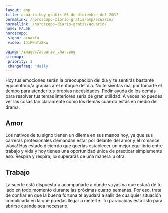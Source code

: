 ```yaml
---
layout: amp
title: acuario hoy gratis 06 de diciembre del 2017 
permalink: /horoscopo-diario-gratis/amp/acuario/
normallink: /horoscopo-diario-gratis/acuario/
home: FALSE
horoscopo:
 signo: acuario
 video: IJiP9nTaBKw

ogimg: /images/acuario_char.png
sitemap:
 priority: 1
 changefreq: 'daily'
---
```



Hoy tus emociones serán la preocupación del día y te sentirás bastante egocéntrico/a gracias a el enfoque del día. No te sientas mal por tomarte el tiempo para atender tus propias necesidades. Pedir ayuda de los demás para resolver tus temas interiores sería de gran utilidad. A veces no puedes ver las cosas tan claramente como los demás cuando estás en medio del drama.

## Amor

Los nativos de tu signo tienen un dilema en sus manos hoy, ya que sus carreras profesionales demandan estar por delante del amor y el romance. ¡Vaya! Has estado diciendo que querías establecer un mejor equilibrio entre trabajo y vida y hoy tienes una oportunidad única de practicar simplemente eso. Respira y respira, lo superarás de una manera u otra.

## Trabajo

La suerte está dispuesta a acompañarte a donde vayas ya que estará de tu lado en todo momento durante las próximas cuatro semanas. Por eso, trata de confiar en que la buena fortuna te ayudará a salir de cualquier situación complicada en la que puedas llegar a meterte. Tu paracaídas está listo para abrirse cuando sea necesario.
